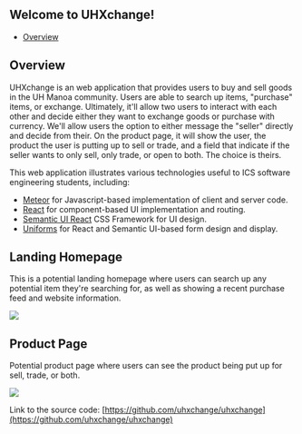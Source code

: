 ## Welcome to UHXchange!

* [Overview](#overview)

## Overview

UHXchange is an web application that provides users to buy and sell goods in the UH Manoa community. Users are able to search up items, "purchase" items, or exchange. Ultimately, it'll allow two users to interact with each other and decide either they want to exchange goods or purchase with currency. We'll allow users the option to either message the "seller" directly and decide from their. On the product page, it will show the user, the product the user is putting up to sell or trade, and a field that indicate if the seller wants to only sell, only trade, or open to both. The choice is theirs.

This web application illustrates various technologies useful to ICS software engineering students, including:

* [Meteor](https://www.meteor.com/) for Javascript-based implementation of client and server code.
* [React](https://reactjs.org/) for component-based UI implementation and routing.
* [Semantic UI React](https://react.semantic-ui.com/) CSS Framework for UI design.
* [Uniforms](https://uniforms.tools/) for React and Semantic UI-based form design and display.

## Landing Homepage

This is a potential landing homepage where users can search up any potential item they're searching for, as well as showing a recent purchase feed and website information.

![](https://cdn.discordapp.com/attachments/828143559336263700/828866541692518410/unknown.png)

## Product Page

Potential product page where users can see the product being put up for sell, trade, or both.

![](https://cdn.discordapp.com/attachments/828143559336263700/828881262499987477/unknown.png)

Link to the source code:
[https://github.com/uhxchange/uhxchange](https://github.com/uhxchange/uhxchange)
